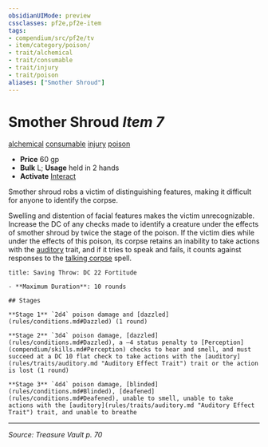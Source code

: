 ```yaml
---
obsidianUIMode: preview
cssclasses: pf2e,pf2e-item
tags:
- compendium/src/pf2e/tv
- item/category/poison/
- trait/alchemical
- trait/consumable
- trait/injury
- trait/poison
aliases: ["Smother Shroud"]
---
```

# Smother Shroud *Item 7*  
[alchemical](rules/traits/alchemical.md "Alchemical Item Trait")  [consumable](rules/traits/consumable.md "Consumable Item Trait")  [injury](rules/traits/injury.md "Injury Item Trait")  [poison](rules/traits/poison.md "Poison Effect Trait")  

- **Price** 60 gp
- **Bulk** L; **Usage** held in 2 hands
- **Activate** [Interact](rules/actions/interact.md)

Smother shroud robs a victim of distinguishing features, making it difficult for anyone to identify the corpse.

Swelling and distention of facial features makes the victim unrecognizable. Increase the DC of any checks made to identify a creature under the effects of smother shroud by twice the stage of the poison. If the victim dies while under the effects of this poison, its corpse retains an inability to take actions with the [auditory](rules/traits/auditory.md "Auditory Effect Trait") trait, and if it tries to speak and fails, it counts against responses to the [talking corpse](compendium/spells/talking-corpse.md) spell.

```ad-inline-affliction
title: Saving Throw: DC 22 Fortitude

- **Maximum Duration**: 10 rounds

## Stages

**Stage 1** `2d4` poison damage and [dazzled](rules/conditions.md#Dazzled) (1 round)

**Stage 2** `3d4` poison damage, [dazzled](rules/conditions.md#Dazzled), a –4 status penalty to [Perception](compendium/skills.md#Perception) checks to hear and smell, and must succeed at a DC 10 flat check to take actions with the [auditory](rules/traits/auditory.md "Auditory Effect Trait") trait or the action is lost (1 round)

**Stage 3** `4d4` poison damage, [blinded](rules/conditions.md#Blinded), [deafened](rules/conditions.md#Deafened), unable to smell, unable to take actions with the [auditory](rules/traits/auditory.md "Auditory Effect Trait") trait, and unable to breathe
```


---
*Source: Treasure Vault p. 70*